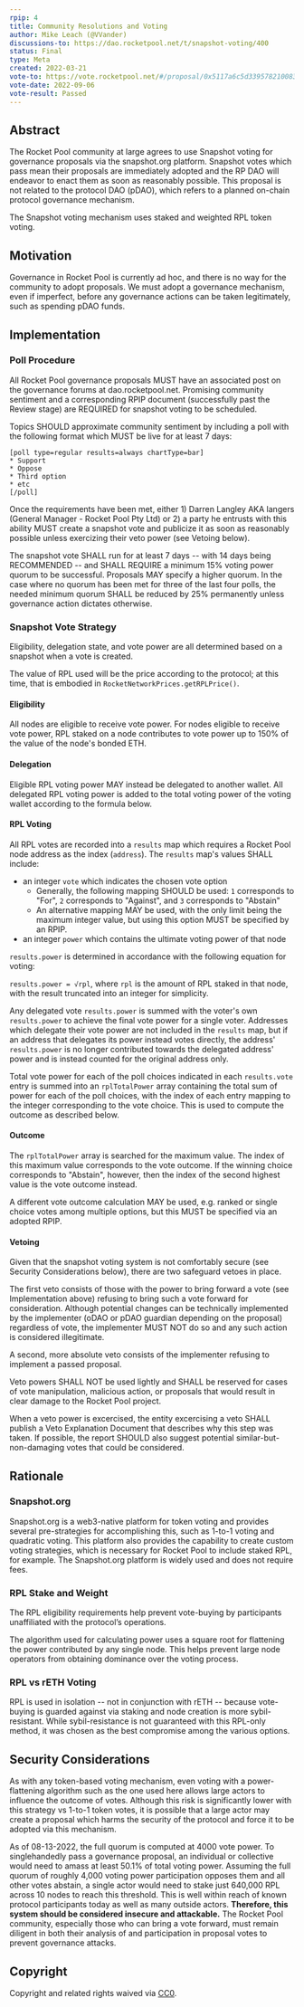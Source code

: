 ```yaml
---
rpip: 4
title: Community Resolutions and Voting
author: Mike Leach (@VVander)
discussions-to: https://dao.rocketpool.net/t/snapshot-voting/400
status: Final
type: Meta
created: 2022-03-21
vote-to: https://vote.rocketpool.net/#/proposal/0x5117a6c5d33957821008338e7e628e5cf00c46602530c1545864eabf9fe1ec20
vote-date: 2022-09-06
vote-result: Passed
---
```


## Abstract
The Rocket Pool community at large agrees to use Snapshot voting for governance proposals via the snapshot.org platform. Snapshot votes which pass mean their proposals are immediately adopted and the RP DAO will endeavor to enact them as soon as reasonably possible. This proposal is not related to the protocol DAO (pDAO), which refers to a planned on-chain protocol governance mechanism.

The Snapshot voting mechanism uses staked and weighted RPL token voting.

## Motivation
Governance in Rocket Pool is currently ad hoc, and there is no way for the community to adopt proposals. We must adopt a governance mechanism, even if imperfect, before any governance actions can be taken legitimately, such as spending pDAO funds.

## Implementation
  
### Poll Procedure
  
All Rocket Pool governance proposals MUST have an associated post on the governance forums at dao.rocketpool.net.
Promising community sentiment and a corresponding RPIP document (successfully past the Review stage) are REQUIRED for snapshot voting to be scheduled.

Topics SHOULD approximate community sentiment by including a poll with the following format which MUST be live for at least 7 days:

```
[poll type=regular results=always chartType=bar]
* Support
* Oppose
* Third option
* etc
[/poll]
```

Once the requirements have been met, either 1) Darren Langley AKA langers (General Manager - Rocket Pool Pty Ltd) or 2) a party he entrusts with this ability MUST create a snapshot vote and publicize it as soon as reasonably possible unless exercizing their veto power (see Vetoing below). 

The snapshot vote SHALL run for at least 7 days -- with 14 days being RECOMMENDED -- and SHALL REQUIRE a minimum 15% voting power quorum to be successful. Proposals MAY specify a higher quorum. In the case where no quorum has been met for three of the last four polls, the needed minimum quorum SHALL be reduced by 25% permanently unless governance action dictates otherwise.

### Snapshot Vote Strategy

Eligibility, delegation state, and vote power are all determined based on a snapshot when a vote is created.

The value of RPL used will be the price according to the protocol; at this time, that is embodied in `RocketNetworkPrices.getRPLPrice()`.

#### Eligibility

All nodes are eligible to receive vote power. For nodes eligible to receive vote power, RPL staked on a node contributes to vote power up to 150% of the value of the node's bonded ETH.

#### Delegation

Eligible RPL voting power MAY instead be delegated to another wallet. All delegated RPL voting power is added to the total voting power of the voting wallet according to the formula below.

#### RPL Voting 

All RPL votes are recorded into a `results` map which requires a Rocket Pool node address as the index (`address`). The `results` map's values SHALL include:
- an integer `vote` which indicates the chosen vote option
    + Generally, the following mapping SHOULD be used: `1` corresponds to "For", `2` corresponds to "Against", and `3` corresponds to "Abstain"
    + An alternative mapping MAY be used, with the only limit being the maximum integer value, but using this option MUST be specified by an RPIP.
- an integer `power` which contains the ultimate voting power of that node

`results.power` is determined in accordance with the following equation for voting: 

`results.power = √rpl`, where `rpl` is the amount of RPL staked in that node, with the result truncated into an integer for simplicity.

Any delegated vote `results.power` is summed with the voter's own `results.power` to achieve the final vote power for a single voter. Addresses which delegate their vote power are not included in the `results` map, but if an address that delegates its power instead votes directly, the address' `results.power` is no longer contributed towards the delegated address' power and is instead counted for the original address only.

Total vote power for each of the poll choices indicated in each `results.vote` entry is summed into an `rplTotalPower` array containing the total sum of power for each of the poll choices, with the index of each entry mapping to the integer corresponding to the vote choice. This is used to compute the outcome as described below.

#### Outcome

The `rplTotalPower` array is searched for the maximum value. The index of this maximum value corresponds to the vote outcome. If the winning choice corresponds to "Abstain", however, then the index of the second highest value is the vote outcome instead.

A different vote outcome calculation MAY be used, e.g. ranked or single choice votes among multiple options, but this MUST be specified via an adopted RPIP.

#### Vetoing
Given that the snapshot voting system is not comfortably secure (see Security Considerations below), there are two safeguard vetoes in place.

The first veto consists of those with the power to bring forward a vote (see Implementation above) refusing to bring such a vote forward for consideration. Although potential changes can be technically implemented by the implementer (oDAO or  pDAO guardian depending on the proposal) regardless of vote, the implementer MUST NOT do so and any such action is considered illegitimate.

A second, more absolute veto consists of the implementer refusing to implement a passed proposal.

Veto powers SHALL NOT be used lightly and SHALL be reserved for cases of vote manipulation, malicious action, or proposals that would result in clear damage to the Rocket Pool project.

When a veto power is excercised, the entity excercising a veto SHALL publish a Veto Explanation Document that describes why this step was taken. If possible, the report SHOULD also suggest potential similar-but-non-damaging votes that could be considered.

## Rationale

### Snapshot.org

Snapshot.org is a web3-native platform for token voting and provides several pre-strategies for accomplishing this, such as 1-to-1 voting and quadratic voting. This platform also provides the capability to create custom voting strategies, which is necessary for Rocket Pool to include staked RPL, for example. The Snapshot.org platform is widely used and does not require fees.

### RPL Stake and Weight

The RPL eligibility requirements help prevent vote-buying by participants unaffiliated with the protocol’s operations.

The algorithm used for calculating power uses a square root for flattening the power contributed by any single node. This helps prevent large node operators from obtaining dominance over the voting process.

### RPL vs rETH Voting

RPL is used in isolation -- not in conjunction with rETH -- because vote-buying is guarded against via staking and node creation is more sybil-resistant. While sybil-resistance is not guaranteed with this RPL-only method, it was chosen as the best compromise among the various options. 

## Security Considerations

As with any token-based voting mechanism, even voting with a power-flattening algorithm such as the one used here allows large actors to influence the outcome of votes. Although this risk is significantly lower with this strategy vs 1-to-1 token votes, it is possible that a large actor may create a proposal which harms the security of the protocol and force it to be adopted via this mechanism.

As of 08-13-2022, the full quorum is computed at 4000 vote power. To singlehandedly pass a governance proposal, an individual or collective would need to amass at least 50.1% of total voting power. Assuming the full quorum of roughly 4,000 voting power participation opposes them and all other votes abstain, a single actor would need to stake just 640,000 RPL across 10 nodes to reach this threshold. This is well within reach of known protocol participants today as well as many outside actors. **Therefore, this system should be considered insecure and attackable.** The Rocket Pool community, especially those who can bring a vote forward, must remain diligent in both their analysis of and participation in proposal votes to prevent governance attacks.

## Copyright
Copyright and related rights waived via [CC0](https://creativecommons.org/publicdomain/zero/1.0/).
